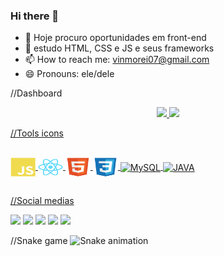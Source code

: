 ### Hi there 👋

- 🔭 Hoje procuro oportunidades em front-end
- 🌱 estudo HTML, CSS e JS e seus frameworks
- 📫 How to reach me: vinmorei07@gmail.com
- 😄 Pronouns: ele/dele

//Dashboard
<div align="center">
  <a href="https://github.com/vinmorei">
  <img height="180em" src="https://github-readme-stats.vercel.app/api?username=vinmorei&show_icons=true&theme=radical&include_all_commits=true&count_private=true"/>
  <img height="180em" src="https://github-readme-stats.vercel.app/api/top-langs/?username=vinmorei&layout=compact&langs_count=7&theme=radical"/>
</div>
  
//Tools icons
  </div>
<div style="display: inline_block"><br>
  <img align="center" alt="JS" height="30" width="40" src="https://raw.githubusercontent.com/devicons/devicon/master/icons/javascript/javascript-plain.svg">
  <img align="center" alt="React" height="30" width="40" src="https://raw.githubusercontent.com/devicons/devicon/master/icons/react/react-original.svg">
  <img align="center" alt="HTML" height="30" width="40" src="https://raw.githubusercontent.com/devicons/devicon/master/icons/html5/html5-original.svg">
  <img align="center" alt="CSS" height="30" width="40" src="https://raw.githubusercontent.com/devicons/devicon/master/icons/css3/css3-original.svg">
  <img align="center" alt="MySQL" height="30" width="40" src="https://cdn.jsdelivr.net/gh/devicons/devicon/icons/mysql/mysql-original.svg">
  <img align="center" alt="JAVA" height="30" width="40" src="https://cdn.jsdelivr.net/gh/devicons/devicon/icons/java/java-original.svg">
</div>
  
  
##

//Social medias
  <div>
  <a href="https://instagram.com/vinmorei" target="_blank"><img src="https://img.shields.io/badge/-Instagram-%23E4405F?style=for-the-badge&logo=instagram&logoColor=white" target="_blank"></a>
 	<a href="https://www.twitch.tv/vinmorei" target="_blank"><img src="https://img.shields.io/badge/Twitch-9146FF?style=for-the-badge&logo=twitch&logoColor=white" target="_blank"></a>
 <a href="https://discord.gg/wagxzStdcR" target="_blank"><img src="https://img.shields.io/badge/Discord-7289DA?style=for-the-badge&logo=discord&logoColor=white" target="_blank"></a> 
  <a href = "mailto:contatorafaballerini@gmail.com"><img src="https://img.shields.io/badge/-Gmail-%23333?style=for-the-badge&logo=gmail&logoColor=white" target="_blank"></a>
  <a href="https://www.linkedin.com/in/rafaella-ballerini-45875016a" target="_blank"><img src="https://img.shields.io/badge/-LinkedIn-%230077B5?style=for-the-badge&logo=linkedin&logoColor=white" target="_blank"></a> 
    
//Snake game
  ![Snake animation](https://github.com/vinmorei/blob/output/github-contribution-grid-snake.svg)
 
</div>
